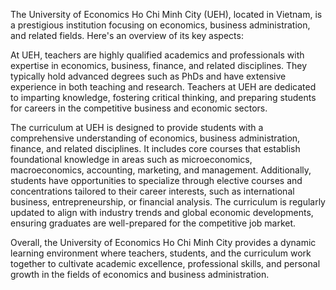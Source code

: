 The University of Economics Ho Chi Minh City (UEH), located in Vietnam, is a prestigious institution focusing on economics, business administration, and related fields. Here's an overview of its key aspects:

At UEH, teachers are highly qualified academics and professionals with expertise in economics, business, finance, and related disciplines. They typically hold advanced degrees such as PhDs and have extensive experience in both teaching and research. Teachers at UEH are dedicated to imparting knowledge, fostering critical thinking, and preparing students for careers in the competitive business and economic sectors.

<!-- UEH attracts a diverse student body, including both domestic and international students. These students are typically ambitious and driven, aiming to excel in their chosen fields of study. They engage actively in academic pursuits, extracurricular activities, and community initiatives. UEH students often participate in internships, research projects, and student organizations to enhance their learning experience and develop practical skills. -->

The curriculum at UEH is designed to provide students with a comprehensive understanding of economics, business administration, finance, and related disciplines. It includes core courses that establish foundational knowledge in areas such as microeconomics, macroeconomics, accounting, marketing, and management. Additionally, students have opportunities to specialize through elective courses and concentrations tailored to their career interests, such as international business, entrepreneurship, or financial analysis. The curriculum is regularly updated to align with industry trends and global economic developments, ensuring graduates are well-prepared for the competitive job market.

<!-- Activities: UEH offers a variety of activities and programs beyond academics to enrich students' university experience. These include student clubs and associations related to academic disciplines, cultural interests, sports, and community service. Students participate in academic competitions, conferences, and seminars to enhance their knowledge and network with professionals in their fields. The university also organizes cultural events, sports tournaments, and social gatherings to promote camaraderie and a vibrant campus life. -->

Overall, the University of Economics Ho Chi Minh City provides a dynamic learning environment where teachers, students, and the curriculum work together to cultivate academic excellence, professional skills, and personal growth in the fields of economics and business administration.

